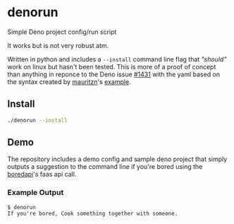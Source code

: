 # denorun
Simple Deno project config/run script

It works but is not very robust atm.

Written in python and includes a `--install` command line flag that *"should"* work on linux but hasn't been tested.
This is more of a proof of concept than anything in reponce to the Deno issue [#1431](https://github.com/denoland/deno/issues/1431) with the yaml based on the syntax created by [mauritzn](https://github.com/mauritzn)'s [example](https://gist.github.com/mauritzn/04d8a6e910d6612356d4daf231c7a6d1).

## Install
```bash
./denorun --install
```

## Demo
The repository includes a demo config and sample deno project that simply outputs a suggestion to the command line if you're bored using the [boredapi](https://www.boredapi.com)'s faas api call.

### Example Output
```
$ denorun
If you're bored, Cook something together with someone.
```